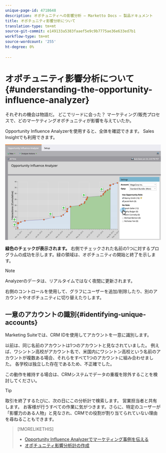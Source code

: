 ```yaml
---
unique-page-id: 4718648
description: オポチュニティへの影響分析 — Marketto Docs — 製品ドキュメント
title: オポチュニティ影響分析について
translation-type: tm+mt
source-git-commit: e149133a5383faaef5e9c9b7775ae36e633ed7b1
workflow-type: tm+mt
source-wordcount: '255'
ht-degree: 0%

---
```



# オポチュニティ影響分析について{#understanding-the-opportunity-influence-analyzer}

それぞれの機会は物語だ。 どこでリードに会った？ マーケティング/販売プロセスで、どのマーケティングオポチュニティが影響を与えていたか。

Opportunity Influence Analyzerを使用すると、全体を確認できます。 Sales Insightでも利用できます。

![](assets/image2015-6-23-14-3a43-3a35-1.png)

**緑色のチェックが表示されます。** 右側でチェックされた名前の1つに対するプログラムの成功を示します。緑の領域は、オポチュニティの開始と終了を示します。

>[!NOTE]
>
>Analyzerのデータは、リアルタイムではなく夜間に更新されます。

右側のコントロールを使用して、グラフにユーザーを追加/削除したり、別のアカウントやオポチュニティに切り替えたりします。

## 一意のアカウントの識別{#identifying-unique-accounts}

Marketing Suiteでは、CRM IDを使用してアカウントを一意に識別します。

以前は、同じ名前のアカウントは1つのアカウントと見なされていました。 例えば、ワシントン高校がアカウント名で、米国内にワシントン高校という名前のアカウントが複数ある場合、それらをすべて1つのアカウントに組み合わせました。 各学校は独立した存在であるため、不正確でした。

この動作を維持する場合は、CRMシステムでデータの重複を除外することを検討してください。

>[!TIP]
>
>取引を終了するたびに、次の日にこの分析計で検索します。 営業担当者と共有します。 お客様が行うすべての作業に気がつきます。さらに、特定のユーザーが「影響力のある人物」と見なされ、CRMでの役割が割り当てられていない理由を尋ねることもできます。

>[!MORELIKETHIS]
>
>* [Opportunity Influence Analyzerでマーケティング事例を伝える](tell-the-marketing-story-with-an-opportunity-influence-analyzer.md)
>* [オポチュニティ影響分析計の作成](create-an-opportunity-influence-analyzer.md)

>



